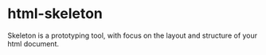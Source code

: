 html-skeleton
=============

Skeleton is a prototyping tool, with focus on the layout and structure of your html document.